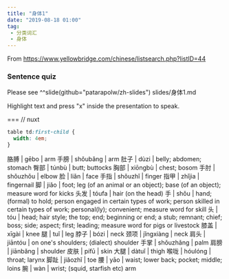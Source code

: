```yaml
---
title: "身体1"
date: "2019-08-18 01:00"
tag: 
 - 分类词汇
 - 身体
---
```


From <https://www.yellowbridge.com/chinese/listsearch.php?listID=44>

### Sentence quiz

Please see ^^slide(github="patarapolw/zh-slides") slides/身体1.md

Highlight text and press "x" inside the presentation to speak.

===
// nuxt

```css
table td:first-child {
  width: 4em;
}
```

胳膊 | gēbo | arm
手膀 | shǒubǎng | arm
肚子 | dùzi | belly; abdomen; stomach
臀部 | túnbù | butt; buttocks
胸部 | xiōngbù | chest; bosom
手肘 | shǒuzhǒu | elbow
脸 | liǎn | face
手指 | shǒuzhǐ | finger
指甲 | zhǐjia | fingernail
脚 | jiǎo | foot; leg (of an animal or an object); base (of an object); measure word for kicks
头发 | tóufa | hair (on the head)
手 | shǒu | hand; (formal) to hold; person engaged in certain types of work; person skilled in certain types of work; personal(ly); convenient; measure word for skill
头 | tóu | head; hair style; the top; end; beginning or end; a stub; remnant; chief; boss; side; aspect; first; leading; measure word for pigs or livestock
膝盖 | xīgài | knee
腿 | tuǐ | leg
脖子 | bózi | neck
颈项 | jǐngxiàng | neck
肩头 | jiāntóu | on one's shoulders; (dialect) shoulder
手掌 | shǒuzhǎng | palm
肩膀 | jiānbǎng | shoulder
皮肤 | pífū | skin
大腿 | dàtuǐ | thigh
喉咙 | hóulóng | throat; larynx
脚趾 | jiǎozhǐ | toe
腰 | yāo | waist; lower back; pocket; middle; loins
腕 | wàn | wrist; (squid, starfish etc) arm

